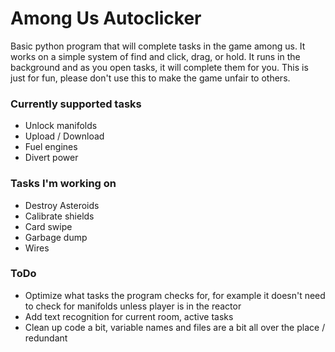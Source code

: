 # Among Us Autoclicker

Basic python program that will complete tasks in the game among us. It works on a simple system of find and click, drag, or hold. It runs in the background and as you open tasks, it will complete them for you.
This is just for fun, please don't use this to make the game unfair to others.

### Currently supported tasks

- Unlock manifolds
- Upload / Download
- Fuel engines
- Divert power

### Tasks I'm working on

- Destroy Asteroids
- Calibrate shields
- Card swipe
- Garbage dump
- Wires

### ToDo

- Optimize what tasks the program checks for, for example it doesn't need to check for manifolds unless player is in the reactor
- Add text recognition for current room, active tasks
- Clean up code a bit, variable names and files are a bit all over the place / redundant
